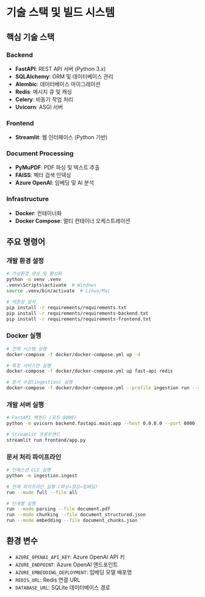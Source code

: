 # 기술 스택 및 빌드 시스템

## 핵심 기술 스택

### Backend
- **FastAPI**: REST API 서버 (Python 3.x)
- **SQLAlchemy**: ORM 및 데이터베이스 관리
- **Alembic**: 데이터베이스 마이그레이션
- **Redis**: 메시지 큐 및 캐싱
- **Celery**: 비동기 작업 처리
- **Uvicorn**: ASGI 서버

### Frontend
- **Streamlit**: 웹 인터페이스 (Python 기반)

### Document Processing
- **PyMuPDF**: PDF 파싱 및 텍스트 추출
- **FAISS**: 벡터 검색 인덱싱
- **Azure OpenAI**: 임베딩 및 AI 분석

### Infrastructure
- **Docker**: 컨테이너화
- **Docker Compose**: 멀티 컨테이너 오케스트레이션

## 주요 명령어

### 개발 환경 설정
```bash
# 가상환경 생성 및 활성화
python -m venv .venv
.venv\Scripts\activate  # Windows
source .venv/bin/activate  # Linux/Mac

# 의존성 설치
pip install -r requirements/requirements.txt
pip install -r requirements/requirements-backend.txt
pip install -r requirements/requirements-frontend.txt
```

### Docker 실행
```bash
# 전체 시스템 실행
docker-compose -f docker/docker-compose.yml up -d

# 특정 서비스만 실행
docker-compose -f docker/docker-compose.yml up fast-api redis

# 문서 수집(ingestion) 실행
docker-compose -f docker/docker-compose.yml --profile ingestion run --rm ingestion
```

### 개발 서버 실행
```bash
# FastAPI 백엔드 (포트 8000)
python -m uvicorn backend.fastapi.main:app --host 0.0.0.0 --port 8000 --reload

# Streamlit 프론트엔드
streamlit run frontend/app.py
```

### 문서 처리 파이프라인
```bash
# 인제스션 CLI 실행
python -m ingestion.ingest

# 전체 파이프라인 실행 (파싱→청킹→임베딩)
run --mode full --file all

# 단계별 실행
run --mode parsing --file document.pdf
run --mode chunking --file document_structured.json
run --mode embedding --file document_chunks.json
```

## 환경 변수
- `AZURE_OPENAI_API_KEY`: Azure OpenAI API 키
- `AZURE_ENDPOINT`: Azure OpenAI 엔드포인트
- `AZURE_EMBEDDING_DEPLOYMENT`: 임베딩 모델 배포명
- `REDIS_URL`: Redis 연결 URL
- `DATABASE_URL`: SQLite 데이터베이스 경로